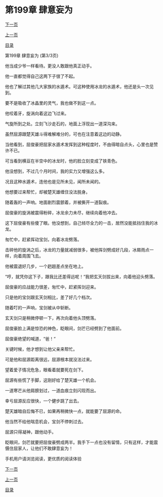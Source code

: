 <h1>第199章   肆意妄为</h1>
            <div><p><a href="./597_%E7%AC%AC200%E7%AB%A0_%E5%90%8C%E5%BD%92%E4%BA%8E%E5%B0%BD.md">下一页</a></p><p><a href="./595_%E7%AC%AC199%E7%AB%A0_%E8%82%86%E6%84%8F%E5%A6%84%E4%B8%BA.md">上一页</a></p><p><a href="../">目录</a></p></div>
            <div><p>第199章   肆意妄为 (第3/3页)</p><p>他当成少爷一样看待。更没人敢跟他真正动手。</p><p>他一直都觉得自己这两下子很了不起。</p><p>他也了解过其他几大家族的水遁术。可这种使用冰龙的水遁术，他还是头一次见到。</p><p>要不是吸收了冰晶里的灵气，我也做不到这一点。</p><p>他咬着牙，旋涡向着这边飞过来。</p><p>气旋所到之处。立刻飞沙走石的，地面上浮现出一道深沟来。</p><p>虽然屈源跟楚天雄斗得难解难分的，可也在注意着这边的动静。</p><p>当他看到，屈俊豪把屈家水遁术发挥到这种程度时，不由得暗自点头，心里也是赞许不已。</p><p>可当看到横亘在半空中的冰龙时，他的脸立刻变成了铁青色。</p><p>他没想到，不过几个月时间，我的实力又增强这么多。</p><p>况且这种水遁术，连他也是见所未见，闻所未闻的。</p><p>他想要过来帮忙，却被楚天雄缠住没法脱身。</p><p>随着轰的一声响。地面剧烈震颤着，并被撕开一道裂痕。</p><p>屈俊豪的旋涡被震得粉碎，冰龙余力未尽，继续向着他冲去。</p><p>这下屈俊豪有些傻了眼。他没想到，自己倾尽全力的一击，居然没能抵挡住我的冰龙。</p><p>匆忙中，赶紧挥动宝剑，向着冰龙劈落。</p><p>击碎他的旋涡之后，冰龙的力量就减弱很多，被他挥剑劈成好几段，冰屑雨点一样，向着周围飞去。</p><p>他被震退好几步，一个趔趄差点坐在地上。</p><p>“哼，就凭你这下子，跟我比还差得远呢！“我把玄天剑拔出来，向着他迎头劈落。</p><p>屈俊豪的应战能力很差，匆忙中，赶紧挥剑迎来。</p><p>只是他的宝剑跟玄天剑相比，差了好几个档次。</p><p>随着叮的一声响，宝剑被从中斩断。</p><p>玄天剑只是稍微停顿一下，再次向着他头顶劈落。</p><p>屈俊豪脸上满是惊恐的神色，眨眼间，剑芒已经劈到了他面前。</p><p>屈俊豪绝望的喊道，“爸！“</p><p>关键时候，他才想到让他父亲来帮忙。</p><p>可是他和屈源距离很远，屈源根本就没法过来。</p><p>望着爱子情况危急，眼看着就要死在剑下。</p><p>屈源有些慌了手脚，这刚好给了楚天雄一个机会。</p><p>一道寒芒从他肩膀划过，一道血痕立刻闪现而出。</p><p>幸亏屈源反应很快，一个健步跳了出去。</p><p>楚天雄暗自后悔不已，如果再稍微快一点，就能要了屈源的命。</p><p>他当然不给他喘息机会，宝剑不停刺过去。</p><p>屈源只得凝神，跟他动手。</p><p>眨眼间，剑芒就要把屈俊豪劈成两半。我手下一点也没有留情，只有这样，才能震慑住屈家人，让他们不敢肆意妄为！</p><p>手机用户请浏览阅读，更优质的阅读体验</p></div>
            <div><p><a href="./597_%E7%AC%AC200%E7%AB%A0_%E5%90%8C%E5%BD%92%E4%BA%8E%E5%B0%BD.md">下一页</a></p><p><a href="./595_%E7%AC%AC199%E7%AB%A0_%E8%82%86%E6%84%8F%E5%A6%84%E4%B8%BA.md">上一页</a></p><p><a href="../">目录</a></p></div>